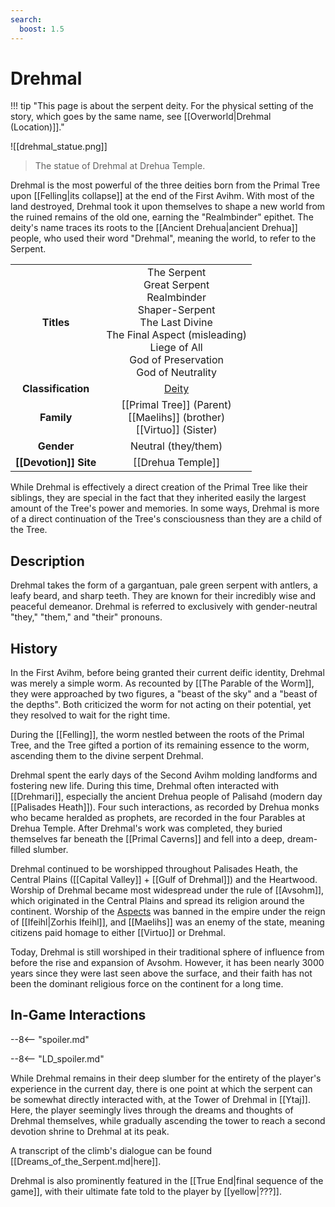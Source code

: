 ```yaml
---
search:
  boost: 1.5
---
```


# Drehmal

!!! tip "This page is about the serpent deity. For the physical setting of the story, which goes by the same name, see [[Overworld|Drehmal (Location)]]."

![[drehmal_statue.png]]
> The statue of Drehmal at Drehua Temple.

Drehmal is the most powerful of the three deities born from the Primal Tree upon [[Felling|its collapse]] at the end of the First Avihm. With most of the land destroyed, Drehmal took it upon themselves to shape a new world from the ruined remains of the old one, earning the "Realmbinder" epithet. The deity's name traces its roots to the [[Ancient Drehua|ancient Drehua]] people, who used their word "Drehmal", meaning the world, to refer to the Serpent.

|  |  |
|:----------:|:----------------------:|
| **Titles** | The Serpent <br>Great Serpent <br>Realmbinder <br>Shaper-Serpent <br>The Last Divine <br>The Final Aspect (misleading) <br>Liege of All <br>God of Preservation <br>God of Neutrality |
| **Classification** | [Deity](/Lore/Higher_Beings/Deities/) |
| **Family** | [[Primal Tree]] (Parent) <br> [[Maelihs]] (brother) <br> [[Virtuo]] (Sister) |
| **Gender** | Neutral (they/them) |
| **[[Devotion]] Site** | [[Drehua Temple]] |

While Drehmal is effectively a direct creation of the Primal Tree like their siblings, they are special in the fact that they inherited easily the largest amount of the Tree's power and memories. In some ways, Drehmal is more of a direct continuation of the Tree's consciousness than they are a child of the Tree.

## Description

Drehmal takes the form of a gargantuan, pale green serpent with antlers, a leafy beard, and sharp teeth. They are known for their incredibly wise and peaceful demeanor. Drehmal is referred to exclusively with gender-neutral "they," "them," and "their" pronouns.

## History 

In the First Avihm, before being granted their current deific identity, Drehmal was merely a simple worm. As recounted by [[The Parable of the Worm]], they were approached by two figures, a "beast of the sky" and a "beast of the depths". Both criticized the worm for not acting on their potential, yet they resolved to wait for the right time.

During the [[Felling]], the worm nestled between the roots of the Primal Tree, and the Tree gifted a portion of its remaining essence to the worm, ascending them to the divine serpent Drehmal.

Drehmal spent the early days of the Second Avihm molding landforms and fostering new life. During this time, Drehmal often interacted with [[Drehmari]], especially the ancient Drehua people of Palisahd (modern day [[Palisades Heath]]). Four such interactions, as recorded by Drehua monks who became heralded as prophets, are recorded in the four Parables at Drehua Temple. After Drehmal's work was completed, they buried themselves far beneath the [[Primal Caverns]] and fell into a deep, dream-filled slumber. 

Drehmal continued to be worshipped throughout Palisades Heath, the Central Plains ([[Capital Valley]] + [[Gulf of Drehmal]]) and the Heartwood. Worship of Drehmal became most widespread under the rule of [[Avsohm]], which originated in the Central Plains and spread its religion around the continent. Worship of the [Aspects](/Lore/Higher_Beings/Aspects/) was banned in the empire under the reign of [[Ifeihl|Zorhis Ifeihl]], and [[Maelihs]] was an enemy of the state, meaning citizens paid homage to either [[Virtuo]] or Drehmal. 

Today, Drehmal is still worshiped in their traditional sphere of influence from before the rise and expansion of Avsohm. However, it has been nearly 3000 years since they were last seen above the surface, and their faith has not been the dominant religious force on the continent for a long time.

## In-Game Interactions

--8<-- "spoiler.md"

--8<-- "LD_spoiler.md"

While Drehmal remains in their deep slumber for the entirety of the player's experience in the current day, there is one point at which the serpent can be somewhat directly interacted with, at the Tower of Drehmal in [[Ytaj]]. Here, the player seemingly lives through the dreams and thoughts of Drehmal themselves, while gradually ascending the tower to reach a second devotion shrine to Drehmal at its peak. 

A transcript of the climb's dialogue can be found [[Dreams_of_the_Serpent.md|here]].

Drehmal is also prominently featured in the [[True End|final sequence of the game]], with their ultimate fate told to the player by [[yellow|???]].


